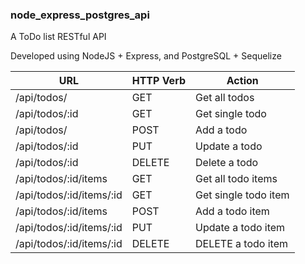 ### node_express_postgres_api

A ToDo list RESTful API 

Developed using NodeJS + Express, and PostgreSQL + Sequelize


URL | HTTP Verb | Action
------------ | ------------- | ------------
/api/todos/ | GET | Get all todos
/api/todos/:id | GET | Get single todo
/api/todos/ | POST | Add a todo
/api/todos/:id | PUT | Update a todo
/api/todos/:id | DELETE | Delete a todo
/api/todos/:id/items | GET | Get all todo items
/api/todos/:id/items/:id | GET | Get single todo item
/api/todos/:id/items | POST | Add a todo item
/api/todos/:id/items/:id | PUT | Update a todo item
/api/todos/:id/items/:id | DELETE | DELETE a todo item




